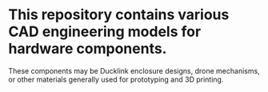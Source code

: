 # This repository contains various CAD engineering models for hardware components.
These components may be Ducklink enclosure designs, drone mechanisms, or other materials generally used for prototyping and 3D printing.